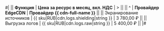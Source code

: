 #|
|| **Функция** | **Цена за ресурс в месяц, вкл. НДС** | > ||
|| ^ | **Провайдер EdgeCDN** | **Провайдер {{ cdn-full-name }}** ||
|| Экранирование источников | {{ sku|RUB|cdn.logs.shielding|string }} | 3 780,00 ₽ ||
|| Выгрузка логов | {{ sku|RUB|cdn.logs.raw|string }} | 5 400,00 ₽ ||
|#